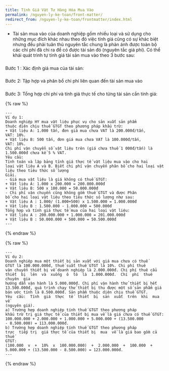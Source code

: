 ```yaml
---
title: Tính Giá Vật Tư Hàng Hóa Mua Vào
permalink: /nguyen-ly-ke-toan/front-matter/
redirect_from: /nguyen-ly-ke-toan/frontmatter/index.html
---
```



 * Tài sản mua vào của doanh nghiệp gồm nhiều loại và sử dụng cho những mục đích khác nhau theo đó việc tính giá cũng có sự khác biệt nhưng đều phải tuân thủ nguyên tắc chung là phản ánh được toàn bộ các chi phí đã chi ra để có được tài sản đó (nguyên tắc giá phí). Có thể khái quát trình tự tính giá tài sản mua vào theo 3 bước sau: 


<div class="note warning">
  <h5></h5>
  <p>
  Bước 1 : Xác định giá mua của tài sản: 
  </p>
</div>

<div class="note warning">
  <h5></h5>
  <p>
 Bước 2: Tập hợp và phân bổ chi phí liên quan đến tài sản mua vào 
  </p>
</div>
<div class="note warning">
  <h5></h5>
  <p>
Bước 3: Tổng hợp chi phí và tính giá thực tế cho từng tài sản cần tính giá: 
  </p>
</div>

{% raw %}
```liquid
---
Ví dụ 1: 
Doanh nghiệp HY mua vật liệu phục vụ cho sản xuất sản phẩm 
thuộc diện chịu thuế GTGT theo phương pháp khấu trừ:  
+ Vật liệu A: 1.000 tấn, đơn giá mua chưa VAT là 200.000đ/tấn, 
VAT: 10%. 
+ Vật liệu B: 500 tấn, đơn giá mua chưa VAT là 100.000đ/tấn, 
VAT: 10%. 
Chi phí vận chuyển số vật liệu trên (giá chưa thuế 1 000đ/tấn) là 
1.500.000đ chưa kể 5 % VAT. 
Yêu cầu: 
Tính toán và lập bảng tính giá thực tế vật liệu mua vào cho hai 
loại vật liệu A và B. Biết chi phí vận chuyển phân bổ cho hai loại vật 
liệu theo tiêu thức số lượng 
Giải. 
- Giá mua vật liệu là giá không có thuế GTGT:  
+ Vật liệu A: 1.000 x 200.000 = 200.000.000đ  
+ Vật liệu B: 500 x 100.000 = 50.000.000đ 
- Chi phí vận chuyển cũng không gồm thuế GTGT và được Phân 
bổ cho hai loại vật liệu theo tiêu thức sỏ lượng như sau:  
+ Vật liệu A : 1.000/ (1.000+500) x 1.500.000 = 1.000.000đ  
+ Vật liệu B : 1.500.000 - 1.000.000 = 500.000đ  
Tổng hợp và tính giá thực tế mua của hai loại vật liệu: 
+ Vật liệu A : 200.000.000 + 1.000.000 = 201.000.000đ  
+ Vật liệu B : 50.000.000 + 500.000 = 50.500.000đ  
---

```
{% endraw %}


 
 {% raw %}
```liquid
---
Ví dụ 2: 
Doanh nghiệp mua một thiết bị sản xuất với giá mua chưa có thuế 
GTGT là 100.000.000đ, thuế suất thuế GTGT là 10%. Chi phí thuê 
vận chuyển thiết bị về doanh nghiệp là 2.000.000đ. Chi phí thuê cẩu 
thiết  bị  lên  và  xuống  ô  tô  là  1.000.000đ.  Chí  phí  thuê  chuyên  gia 
hướng dẫn vận hành là 5.000.000đ. Chi phí vận hành thử thiết bị hết 
13.500.000đ, quá trình chạy thử thiết bị thu được một số sản phẩm giá 
bán ước tính là 8.500.000đ. Sản phẩm thuộc diện chịu thuế GTGT. 
Yêu  cầu:  Tính  giá  thực  tế  thiết  bị  sản  xuất  trên  khi  mua  về 
(nguyên giá). 
a) Trường hợp doanh nghiệp tính thuế GTGT theo phương pháp 
khấu trừ trị giá thực tế của thiết bị mua về là giá chưa có thuế GTGT: 
100.000.000 + 2.000.000 + 1.000.000 + 5.000.000 + (13.500.000 
- 8.500.000) = 113.000.000đ. 
b) Trường hợp doanh nghiệp tính thuế GTGT theo phương pháp 
trực  tiếp trị  giá thực tế của thiết bị  mua  về là giá bao gồm cả thuế 
GTGT: 
(100.000  v  +  10%  x  100.000.000)  +  2.000.000  +  100.000  + 5.000.000 + (13.500.000 - 8.500.000) = 123.000.000đ. 
---

```
{% endraw %}